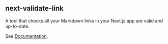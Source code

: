 ## next-validate-link

A tool that checks all your Markdown links in your Next.js app are valid and up-to-date.

See [Documentation](https://next-validate-link.vercel.app).

